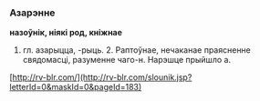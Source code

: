### Азарэнне
**назоўнік, ніякі род, кніжнае**

1. гл. азарыцца, -рыць. 2. Раптоўнае, нечаканае праясненне свядомасці, разуменне чаго-н. Нарэшце прыйшло а.

<a rel="author">[http://rv-blr.com/](http://rv-blr.com/slounik.jsp?letterId=0&maskId=0&pageId=183)</a>

